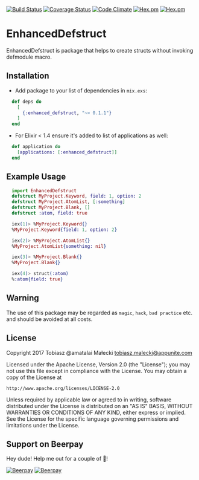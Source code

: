 [![Build Status](https://travis-ci.org/amatalai/enhanced_defstruct.svg?branch=master)](https://travis-ci.org/amatalai/enhanced_defstruct)
[![Coverage Status](https://coveralls.io/repos/github/amatalai/enhanced_defstruct/badge.svg?branch=master)](https://coveralls.io/github/amatalai/enhanced_defstruct?branch=master)
[![Code Climate](https://img.shields.io/codeclimate/issues/github/amatalai/enhanced_defstruct.svg)](https://hex.pm/packages/enhanced_defstruct)
[![Hex.pm](https://img.shields.io/hexpm/v/enhanced_defstruct.svg?style=flat&colorB=6B4D90)](https://hex.pm/packages/enhanced_defstruct)
[![Hex.pm](https://img.shields.io/hexpm/dt/enhanced_defstruct.svg?style=flat)](https://hex.pm/packages/enhanced_defstruct)
# EnhancedDefstruct

EnhancedDefstruct is package that helps to create structs without invoking defmodule macro.

## Installation

* Add package to your list of dependencies in `mix.exs`:
```elixir
  def deps do
    [
      {:enhanced_defstruct, "~> 0.1.1"}
    ]
  end
```
* For Elixir < 1.4 ensure it's added to list of applications as well:
```elixir
  def application do
    [applications: [:enhanced_defstruct]]
  end
```

## Example Usage

```elixir
  import EnhancedDefstruct
  defstruct MyProject.Keyword, field: 1, option: 2
  defstruct MyProject.AtomList, [:something]
  defstruct MyProject.Blank, []
  defstruct :atom, field: true

  iex(1)> %MyProject.Keyword{}
  %MyProject.Keyword{field: 1, option: 2}

  iex(2)> %MyProject.AtomList{}
  %MyProject.AtomList{something: nil}

  iex(3)> %MyProject.Blank{}
  %MyProject.Blank{}

  iex(4)> struct(:atom)
  %:atom{field: true}
```

## Warning

The use of this package may be regarded as `magic`, `hack`, `bad practice` etc. and should be avoided at all costs.

## License

  Copyright 2017 Tobiasz @amatalai Małecki <tobiasz.malecki@appunite.com>

  Licensed under the Apache License, Version 2.0 (the "License");
  you may not use this file except in compliance with the License.
  You may obtain a copy of the License at

	http://www.apache.org/licenses/LICENSE-2.0

  Unless required by applicable law or agreed to in writing, software
  distributed under the License is distributed on an "AS IS" BASIS,
  WITHOUT WARRANTIES OR CONDITIONS OF ANY KIND, either express or implied.
  See the License for the specific language governing permissions and
  limitations under the License.

## Support on Beerpay
Hey dude! Help me out for a couple of :beers:!

[![Beerpay](https://beerpay.io/amatalai/enhanced_defstruct/badge.svg?style=beer-square)](https://beerpay.io/amatalai/enhanced_defstruct)  [![Beerpay](https://beerpay.io/amatalai/enhanced_defstruct/make-wish.svg?style=flat-square)](https://beerpay.io/amatalai/enhanced_defstruct?focus=wish)
